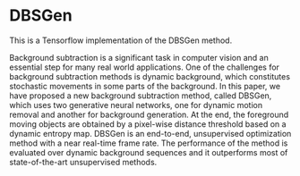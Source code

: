 # DBSGen
This is a Tensorflow implementation of the DBSGen method.

Background subtraction is a significant task in computer vision and an essential step for many real world applications. One of the challenges for background subtraction methods is dynamic background, which constitutes stochastic movements in some parts of the background. In this paper, we have proposed a new background subtraction method, called DBSGen, which uses two generative neural networks, one for dynamic motion removal and another for background generation. At the end, the foreground moving objects are obtained by a pixel-wise distance threshold based on a dynamic entropy map. DBSGen is an end-to-end, unsupervised optimization method with a near real-time frame rate. The performance of the method is evaluated over dynamic background sequences and it outperforms most of state-of-the-art unsupervised methods.
